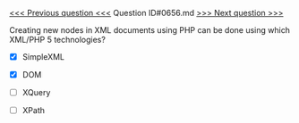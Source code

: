 [<<< Previous question <<<](0655.md)  Question ID#0656.md  [>>> Next question >>>](0657.md) 

Creating new nodes in XML documents using PHP can be done using which XML/PHP 5 technologies?



- [x] SimpleXML

- [x] DOM

- [ ] XQuery

- [ ] XPath

